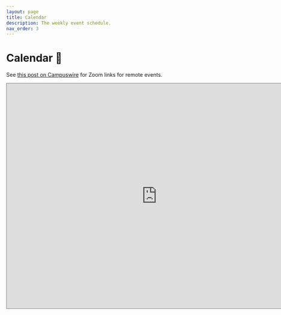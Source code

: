 ```yaml
---
layout: page
title: Calendar
description: The weekly event schedule.
nav_order: 3
---
```


# Calendar 📅

See [this post on Campuswire](https://campuswire.com/c/GF82D3B2E/feed/1) for Zoom links for remote events.

<iframe src="https://calendar.google.com/calendar/embed?height=600&wkst=1&bgcolor=%23ffffff&ctz=America%2FLos_Angeles&src=Y184bGFtdjk2aXJ0OWpnN3E3NDJtNTZlcHNma0Bncm91cC5jYWxlbmRhci5nb29nbGUuY29t&color=%237CB342&mode=WEEK" style="border:solid 1px #777" width="800" height="600" frameborder="0" scrolling="no"></iframe>
